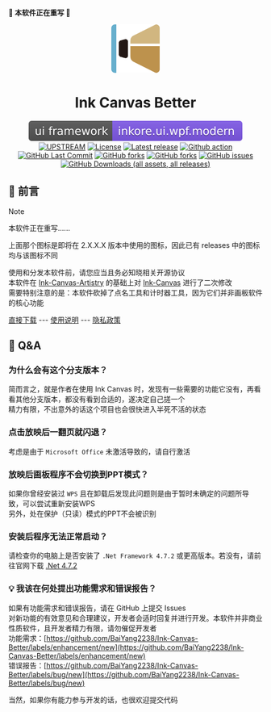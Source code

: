 **:construction: 本软件正在重写 :construction:**

<div align="center">

<img src="./Images/Ink Canvas Better.png" style="width:96px;"/>

# Ink Canvas Better

[![iNKORE.UI.WPF.Modern](https://github.com/iNKORE-NET/UI.WPF.Modern/blob/main/assets/images/badges/UI.WPF.Modern_Main_Shield.svg?raw=true)](https://github.com/iNKORE-NET/UI.WPF.Modern)
[![UPSTREAM](https://img.shields.io/badge/UpStream-InkCanvas/Ink--Canvas--Artistry-red.svg "LICENSE")](https://github.com/InkCanvas/Ink-Canvas-Artistry)
[![License](https://img.shields.io/github/license/BaiYang2238/Ink-Canvas-Better.svg)](./LICENSE)
[![Latest release](https://img.shields.io/github/release/BaiYang2238/Ink-Canvas-Better.svg?style=shield)](https://github.com/BaiYang2238/Ink-Canvas-Better/releases/latest)
[![Github action](https://github.com/BaiYang2238/Ink-Canvas-Better/actions/workflows/dotnet-desktop.yml/badge.svg)](https://github.com/BaiYang2238/Ink-Canvas-Better/actions/workflows/dotnet-desktop.yml)
[![GitHub Last Commit](https://img.shields.io/github/last-commit/BaiYang2238/Ink-Canvas-Better)](https://github.com/BaiYang2238/Ink-Canvas-Better/commits/master)
[![GitHub forks](https://img.shields.io/github/forks/BaiYang2238/Ink-Canvas-Better.svg?style=social&label=Fork&maxAge=2592000)]()
[![GitHub forks](https://img.shields.io/github/stars/BaiYang2238/Ink-Canvas-Better.svg?style=social&label=Star&maxAge=2592000)]()
[![GitHub issues](https://img.shields.io/github/issues/BaiYang2238/Ink-Canvas-Better)](https://github.com/BaiYang2238/Ink-Canvas-Better/issues)
[![GitHub Downloads (all assets, all releases)](https://img.shields.io/github/downloads/BaiYang2238/Ink-Canvas-Better/total)](https://github.com/BaiYang2238/Ink-Canvas-Better/releases/latest)

</div>

## :eyes: 前言

> [!NOTE]
> 本软件正在重写......  

上面那个图标是即将在 2.X.X.X 版本中使用的图标，因此已有 releases 中的图标均与该图标不同

使用和分发本软件前，请您应当且务必知晓相关开源协议  
本软件在 [Ink-Canvas-Artistry](https://github.com/InkCanvas/Ink-Canvas-Artistry) 的基础上对 [Ink-Canvas](https://github.com/WXRIW/Ink-Canvas) 进行了二次修改  
需要特别注意的是：本软件砍掉了点名工具和计时器工具，因为它们并非画板软件的核心功能  

[直接下载](https://github.com/BaiYang2238/Ink-Canvas-Better/releases/latest) --- [使用说明](./Document/Manual.md) --- [隐私政策](./Document/Privacy.md)

## :green_book: Q&A

### 为什么会有这个分支版本？
简而言之，就是作者在使用 Ink Canvas 时，发现有一些需要的功能它没有，再看看其他分支版本，都没有看到合适的，遂决定自己搓一个  
精力有限，不出意外的话这个项目也会很快进入半死不活的状态

### 点击放映后一翻页就闪退？
考虑是由于 `Microsoft Office` 未激活导致的，请自行激活

### 放映后画板程序不会切换到PPT模式？
如果你曾经安装过 `WPS` 且在卸载后发现此问题则是由于暂时未确定的问题所导致，可以尝试重新安装WPS  
另外，处在保护（只读）模式的PPT不会被识别  

### 安装后程序无法正常启动？
请检查你的电脑上是否安装了 `.Net Framework 4.7.2` 或更高版本。若没有，请前往官网下载 [.Net 4.7.2](https://dotnet.microsoft.com/en-us/download/dotnet-framework/thank-you/net472-offline-installer)  

### :bulb: 我该在何处提出功能需求和错误报告？
如果有功能需求和错误报告，请在 GitHub 上提交 Issues  
对新功能的有效意见和合理建议，开发者会适时回复并进行开发。本软件并非商业性质软件，且开发者精力有限，请勿催促开发者  
功能需求：[https://github.com/BaiYang2238/Ink-Canvas-Better/labels/enhancement/new](https://github.com/BaiYang2238/Ink-Canvas-Better/labels/enhancement/new)  
错误报告：[https://github.com/BaiYang2238/Ink-Canvas-Better/labels/bug/new](https://github.com/BaiYang2238/Ink-Canvas-Better/labels/bug/new)

当然，如果你有能力参与开发的话，也很欢迎提交代码
